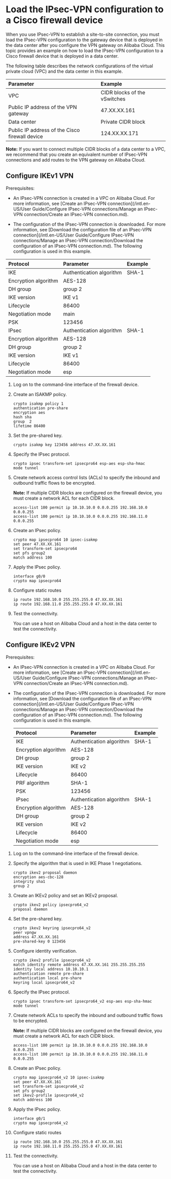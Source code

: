 # Load the IPsec-VPN configuration to a Cisco firewall device

When you use IPsec-VPN to establish a site-to-site connection, you must load the IPsec-VPN configuration to the gateway device that is deployed in the data center after you configure the VPN gateway on Alibaba Cloud. This topic provides an example on how to load the IPsec-VPN configuration to a Cisco firewall device that is deployed in a data center.

The following table describes the network configurations of the virtual private cloud \(VPC\) and the data center in this example.

|Parameter|Example|
|:--------|:------|
|VPC|CIDR blocks of the vSwitches|192.168.10.0/24 and 192.168.11.0/24|
|Public IP address of the VPN gateway|47.XX.XX.161|
|Data center|Private CIDR block|10.10.10.0/24|
|Public IP address of the Cisco firewall device|124.XX.XX.171|

**Note:** If you want to connect multiple CIDR blocks of a data center to a VPC, we recommend that you create an equivalent number of IPsec-VPN connections and add routes to the VPN gateway on Alibaba Cloud.

## Configure IKEv1 VPN

Prerequisites:

-   An IPsec-VPN connection is created in a VPC on Alibaba Cloud. For more information, see [Create an IPsec-VPN connection](/intl.en-US/User Guide/Configure IPsec-VPN connections/Manage an IPsec-VPN connection/Create an IPsec-VPN connection.md).

-   The configuration of the IPsec-VPN connection is downloaded. For more information, see [Download the configuration file of an IPsec-VPN connection](/intl.en-US/User Guide/Configure IPsec-VPN connections/Manage an IPsec-VPN connection/Download the configuration of an IPsec-VPN connection.md). The following configuration is used in this example.

|Protocol|Parameter|Example|
|:-------|:--------|:------|
|IKE|Authentication algorithm|SHA-1|
|Encryption algorithm|AES-128|
|DH group|group 2|
|IKE version|IKE v1|
|Lifecycle|86400|
|Negotiation mode|main|
|PSK|123456|
|IPsec|Authentication algorithm|SHA-1|
|Encryption algorithm|AES-128|
|DH group|group 2|
|IKE version|IKE v1|
|Lifecycle|86400|
|Negotiation mode|esp|


1.  Log on to the command-line interface of the firewall device.

2.  Create an ISAKMP policy.

    ```
    crypto isakmp policy 1 
    authentication pre-share 
    encryption aes
    hash sha 
    group  2
    lifetime 86400
    ```

3.  Set the pre-shared key.

    ```
    crypto isakmp key 123456 address 47.XX.XX.161
    ```

4.  Specify the IPsec protocol.

    ```
    crypto ipsec transform-set ipsecpro64 esp-aes esp-sha-hmac 
    mode tunnel
    ```

5.  Create network access control lists \(ACLs\) to specify the inbound and outbound traffic flows to be encrypted.

    **Note:** If multiple CIDR blocks are configured on the firewall device, you must create a network ACL for each CIDR block.

    ```
    access-list 100 permit ip 10.10.10.0 0.0.0.255 192.168.10.0 0.0.0.255
    access-list 100 permit ip 10.10.10.0 0.0.0.255 192.168.11.0 0.0.0.255
    ```

6.  Create an IPsec policy.

    ```
    crypto map ipsecpro64 10 ipsec-isakmp
    set peer 47.XX.XX.161
    set transform-set ipsecpro64
    set pfs group2
    match address 100
    ```

7.  Apply the IPsec policy.

    ```
    interface g0/0
    crypto map ipsecpro64
    ```

8.  Configure static routes

    ```
    ip route 192.168.10.0 255.255.255.0 47.XX.XX.161
    ip route 192.168.11.0 255.255.255.0 47.XX.XX.161
    ```

9.  Test the connectivity.

    You can use a host on Alibaba Cloud and a host in the data center to test the connectivity.


## Configure IKEv2 VPN

Prerequisites:

-   An IPsec-VPN connection is created in a VPC on Alibaba Cloud. For more information, see [Create an IPsec-VPN connection](/intl.en-US/User Guide/Configure IPsec-VPN connections/Manage an IPsec-VPN connection/Create an IPsec-VPN connection.md).

-   The configuration of the IPsec-VPN connection is downloaded. For more information, see [Download the configuration file of an IPsec-VPN connection](/intl.en-US/User Guide/Configure IPsec-VPN connections/Manage an IPsec-VPN connection/Download the configuration of an IPsec-VPN connection.md). The following configuration is used in this example.

    |Protocol|Parameter|Example|
    |:-------|:--------|:------|
    |IKE|Authentication algorithm|SHA-1|
    |Encryption algorithm|AES-128|
    |DH group|group 2|
    |IKE version|IKE v2|
    |Lifecycle|86400|
    |PRF algorithm|SHA-1|
    |PSK|123456|
    |IPsec|Authentication algorithm|SHA-1|
    |Encryption algorithm|AES-128|
    |DH group|group 2|
    |IKE version|IKE v2|
    |Lifecycle|86400|
    |Negotiation mode|esp|


1.  Log on to the command-line interface of the firewall device.

2.  Specify the algorithm that is used in IKE Phase 1 negotiations.

    ```
    crypto ikev2 proposal daemon 
    encryption aes-cbc-128
    integrity sha1
    group 2
    ```

3.  Create an IKEv2 policy and set an IKEv2 proposal.

    ```
    crypto ikev2 policy ipsecpro64_v2
    proposal daemon
    ```

4.  Set the pre-shared key.

    ```
    crypto ikev2 keyring ipsecpro64_v2 
    peer vpngw 
    address 47.XX.XX.161
    pre-shared-key 0 123456
    ```

5.  Configure identity verification.

    ```
    crypto ikev2 profile ipsecpro64_v2
    match identity remote address 47.XX.XX.161 255.255.255.255
    identity local address 10.10.10.1 
    authentication remote pre-share     
    authentication local pre-share 
    keyring local ipsecpro64_v2
    ```

6.  Specify the IPsec protocol.

    ```
    crypto ipsec transform-set ipsecpro64_v2 esp-aes esp-sha-hmac
    mode tunnel
    ```

7.  Create network ACLs to specify the inbound and outbound traffic flows to be encrypted.

    **Note:** If multiple CIDR blocks are configured on the firewall device, you must create a network ACL for each CIDR block.

    ```
    access-list 100 permit ip 10.10.10.0 0.0.0.255 192.168.10.0 0.0.0.255
    access-list 100 permit ip 10.10.10.0 0.0.0.255 192.168.11.0 0.0.0.255
    ```

8.  Create an IPsec policy.

    ```
    crypto map ipsecpro64_v2 10 ipsec-isakmp
    set peer 47.XX.XX.161
    set transform-set ipsecpro64_v2 
    set pfs group2
    set ikev2-profile ipsecpro64_v2
    match address 100
    ```

9.  Apply the IPsec policy.

    ```
    interface g0/1
    crypto map ipsecpro64_v2
    ```

10. Configure static routes

    ```
    ip route 192.168.10.0 255.255.255.0 47.XX.XX.161
    ip route 192.168.11.0 255.255.255.0 47.XX.XX.161
    ```

11. Test the connectivity.

    You can use a host on Alibaba Cloud and a host in the data center to test the connectivity.


